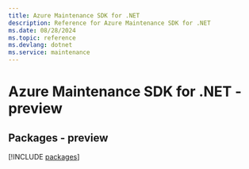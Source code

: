 ```yaml
---
title: Azure Maintenance SDK for .NET
description: Reference for Azure Maintenance SDK for .NET
ms.date: 08/28/2024
ms.topic: reference
ms.devlang: dotnet
ms.service: maintenance
---
```

# Azure Maintenance SDK for .NET - preview
## Packages - preview
[!INCLUDE [packages](maintenance-index.md)]